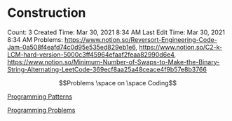 # Construction

Count: 3
Created Time: Mar 30, 2021 8:34 AM
Last Edit Time: Mar 30, 2021 8:34 AM
Problems: https://www.notion.so/Reversort-Engineering-Code-Jam-0a508f4eafd74c0d95e535ed829eb1e6, https://www.notion.so/C2-k-LCM-hard-version-5000c3ff45964efaaf2feaa82990d6e4, https://www.notion.so/Minimum-Number-of-Swaps-to-Make-the-Binary-String-Alternating-LeetCode-369ecf8aa25a48ceace4f9b57e8b3766

$$Problems \space on \space Coding$$

[Programming Patterns](Programming%20Patterns%20c9eaae5b0ce94d8992ace4ac82f24289.csv)

[Programming Problems](Programming%20Problems%20607276c6a67d45afa4ec5412c397e18a.csv)